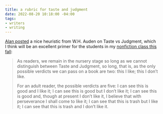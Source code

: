 ```yaml
---
title: a rubric for taste and judgment
date: 2022-08-20 10:18:00 -04:00
tags:
- writers
- writing
---
```


[Alan posted](https://blog.ayjay.org/taste-and-judgment/) a nice heuristic from W.H. Auden on Taste vs Judgment, which I think will be an excellent primer for the students in my [nonfiction class this fall](https://sarahendren.com/2022/07/05/tour-guides-persuaders-portraitists/):

>As readers, we remain in the nursery stage so long as we cannot distinguish between Taste and Judgment, so long, that is, as the only possible verdicts we can pass on a book are two: this I like; this I don’t like.
>
>For an adult reader, the possible verdicts are five: I can see this is good and I like it; I can see this is good but I don’t like it; I can see this is good and, though at present I don’t like it, I believe that with perseverance I shall come to like it; I can see that this is trash but I like it; I can see that this is trash and I don’t like it. 